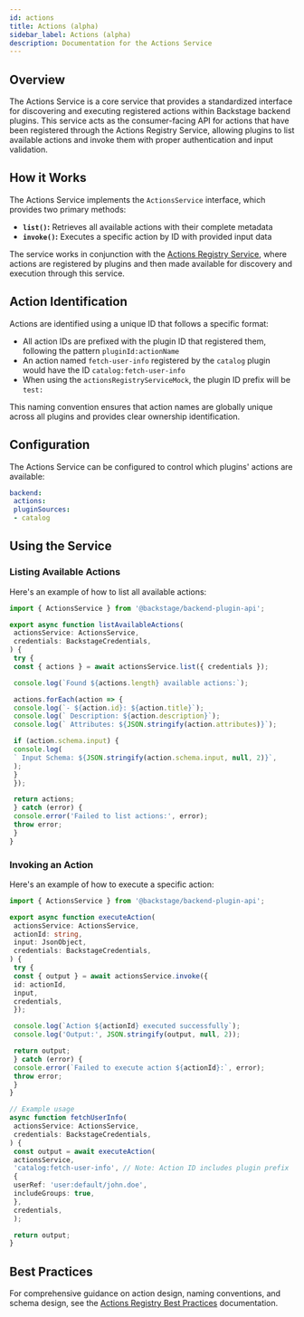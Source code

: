 ```yaml
---
id: actions
title: Actions (alpha)
sidebar_label: Actions (alpha)
description: Documentation for the Actions Service
---
```


## Overview

The Actions Service is a core service that provides a standardized interface for discovering and executing registered actions within Backstage backend plugins. This service acts as the consumer-facing API for actions that have been registered through the Actions Registry Service, allowing plugins to list available actions and invoke them with proper authentication and input validation.

## How it Works

The Actions Service implements the `ActionsService` interface, which provides two primary methods:

- **`list()`:** Retrieves all available actions with their complete metadata
- **`invoke()`:** Executes a specific action by ID with provided input data

The service works in conjunction with the [Actions Registry Service](./actions-registry.md), where actions are registered by plugins and then made available for discovery and execution through this service.

## Action Identification

Actions are identified using a unique ID that follows a specific format:

- All action IDs are prefixed with the plugin ID that registered them, following the pattern `pluginId:actionName`
- An action named `fetch-user-info` registered by the `catalog` plugin would have the ID `catalog:fetch-user-info`
- When using the `actionsRegistryServiceMock`, the plugin ID prefix will be `test:`

This naming convention ensures that action names are globally unique across all plugins and provides clear ownership identification.

## Configuration

The Actions Service can be configured to control which plugins' actions are available:

```yaml
backend:
 actions:
 pluginSources:
 - catalog
```

## Using the Service

### Listing Available Actions

Here's an example of how to list all available actions:

```typescript
import { ActionsService } from '@backstage/backend-plugin-api';

export async function listAvailableActions(
 actionsService: ActionsService,
 credentials: BackstageCredentials,
) {
 try {
 const { actions } = await actionsService.list({ credentials });

 console.log(`Found ${actions.length} available actions:`);

 actions.forEach(action => {
 console.log(`- ${action.id}: ${action.title}`);
 console.log(` Description: ${action.description}`);
 console.log(` Attributes: ${JSON.stringify(action.attributes)}`);

 if (action.schema.input) {
 console.log(
 ` Input Schema: ${JSON.stringify(action.schema.input, null, 2)}`,
 );
 }
 });

 return actions;
 } catch (error) {
 console.error('Failed to list actions:', error);
 throw error;
 }
}
```

### Invoking an Action

Here's an example of how to execute a specific action:

```typescript
import { ActionsService } from '@backstage/backend-plugin-api';

export async function executeAction(
 actionsService: ActionsService,
 actionId: string,
 input: JsonObject,
 credentials: BackstageCredentials,
) {
 try {
 const { output } = await actionsService.invoke({
 id: actionId,
 input,
 credentials,
 });

 console.log(`Action ${actionId} executed successfully`);
 console.log('Output:', JSON.stringify(output, null, 2));

 return output;
 } catch (error) {
 console.error(`Failed to execute action ${actionId}:`, error);
 throw error;
 }
}

// Example usage
async function fetchUserInfo(
 actionsService: ActionsService,
 credentials: BackstageCredentials,
) {
 const output = await executeAction(
 actionsService,
 'catalog:fetch-user-info', // Note: Action ID includes plugin prefix
 {
 userRef: 'user:default/john.doe',
 includeGroups: true,
 },
 credentials,
 );

 return output;
}
```

## Best Practices

For comprehensive guidance on action design, naming conventions, and schema design, see the [Actions Registry Best Practices](./actions-registry.md#best-practices) documentation.

